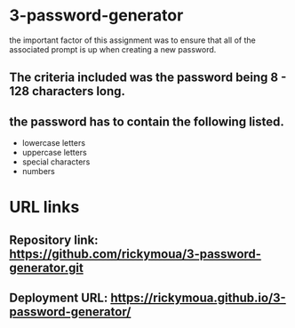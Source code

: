 # 3-password-generator
the important factor of this assignment was to ensure that all of the associated prompt is up when creating a new password.

## The criteria included was the password being 8 - 128 characters long.
## the password has to contain the following listed. 
- lowercase letters
- uppercase letters
- special characters
- numbers

# URL links 
## Repository link: https://github.com/rickymoua/3-password-generator.git
## Deployment URL: https://rickymoua.github.io/3-password-generator/
